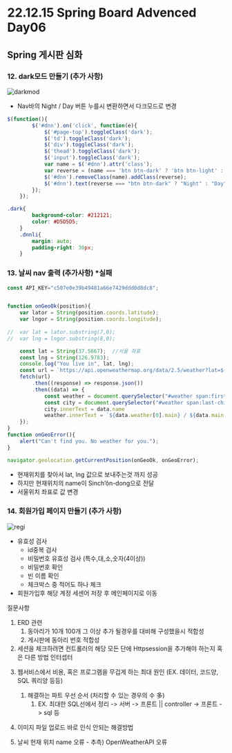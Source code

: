# 22.12.15 Spring Board Advenced Day06

## Spring 게시판 심화

### 12. dark모드 만들기 (추가 사항)

![darkmod](C:\Users\김민식\Documents\TIL\OJT\assets\darkmod.png)

- Nav바의 Night / Day 버튼 누를시 변환하면서 다크모드로 변경

```javascript
$(function(){
		$('#dnn').on('click', function(e){
			$('#page-top').toggleClass('dark');
			$('td').toggleClass('dark');
			$('div').toggleClass('dark');
			$('thead').toggleClass('dark');
			$('input').toggleClass('dark');
			var name = $('#dnn').attr('class');
			var reverse = (name === 'btn btn-dark' ? 'btn btn-light' : 'btn btn-dark');
			$('#dnn').removeClass(name).addClass(reverse);
			$('#dnn').text(reverse === "btn btn-dark" ? "Night" : "Day");
		});
	});
```

```css
.dark{
		background-color: #212121;
		color: #D5D5D5;
	}
	.dnnli{
		margin: auto;
		padding-right: 30px;
	}
```

### 13. 날씨 nav 출력 (추가사항) *실패

```javascript
const API_KEY="c507e0e39b49481a66e7429ddd0d8dc8";


function onGeoOk(position){
	var lator = String(position.coords.latitude);
	var lngor = String(position.coords.longitude);
	
//	var lat = lator.substring(7,0);
//	var lng = lngor.substring(8,0);

	const lat = String(37.5667);  //서울 좌표
	const lng = String(126.9783);
	console.log("You live in", lat, lng);
	const url = `https://api.openweathermap.org/data/2.5/weather?lat=${lat}&lon=${lng}&appid=${API_KEY}&units=metric`
	fetch(url)
		.then((response) => response.json())
		.then((data) => {
			const weather = document.querySelector("#weather span:first-child");
			const city = document.querySelector("#weather span:last-child");
			city.innerText = data.name
			weather.innerText = `${data.weather[0].main} / ${data.main.temp}`;
	});
}
function onGeoError(){
	alert("Can't find you. No weather for you.");
}

navigator.geolocation.getCurrentPosition(onGeoOk, onGeoError);
```

- 현재위치를 찾아서 lat, lng 값으로 보내주는것 까지 성공
- 하지만 현재위치의 name이 Sinch’ŏn-dong으로 전달
- 서울위치 좌표로 값 변경

### 14. 회원가입 페이지 만들기 (추가 사항)

![regi](C:\Users\김민식\Documents\TIL\OJT\assets\regi.png)

- 유효성 검사
  - id중복 검사
  - 비밀번호 유효성 검사 (특수,대,소,숫자(4이상))
  - 비밀번호 확인
  - 빈 이름 확인
  - 체크박스 중 적어도 하나 체크
- 회원가입후 해당 계정 세센어 저장 후 메인페이지로 이동

질문사항

1) ERD 관련
   1) 동아리가 10개 100개 그 이상 추가 될경우를 대비해 구성했을시 적합성
   2) 게시판에 동아리 번호 적합성
2) 세션을 체크하려면 컨트롤러의 해당 모든 단에 Httpsession을 추가해야 하는지 혹은 다른 방법 인터셉터

3. 웹서비스에서 비용, 혹은 프로그램을 무겁게 하는 최대 원인 (EX. 데이터, 코드양, SQL 쿼리양 등등) 
   1. 해결하는 파트 우선 순서 (처리할 수 있는 경우의 수 多)
      1. EX.  최대한 SQL선에서 정리 -> 서버 -> 프론트 || controller -> 프론트 -> sql 등
4. 이미지 파일 업로드 바로 인식 안되는 해결방법

5. 날씨 현재 위치 name 오류 - 추측) OpenWeatherAPI 오류
